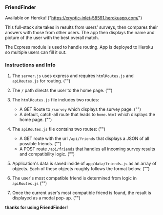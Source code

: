 ### FriendFinder

Available on Heroku! ("https://cryptic-inlet-58591.herokuapp.com/")

This full-stack site takes in results from users' surveys, then compares their answers with those from other users. The app then displays the name and picture of the user with the best overall match.

The Express module is used to handle routing. App is deployed to Heroku so multiple users can fill it out.

### Instructions and Info

1. The `server.js` uses express and requires `htmlRoutes.js` and `apiRoutes.js` for routing. 
   ("")
2. The `/` path directs the user to the home page.
   ("")
3. The `htmlRoutes.js` file includes two routes:
   * A GET Route to `/survey` which displays the survey page.
   ("")
   * A default, catch-all route that leads to `home.html` which displays the home page.
   ("")
4. The `apiRoutes.js` file contains two routes:
   ("")
   * A GET route with the url `/api/friends` that displays a JSON of all possible friends.
   ("")
   * A POST route `/api/friends` that handles all incoming survey results and compatibility logic.
   ("")
5. Application's data is saved inside of `app/data/friends.js` as an array of objects. Each of these objects roughly follows the format below.
   ("")

6. The user's most compatible friend is determined from logic in `apiRoutes.js`
   ("")
7. Once the current user's most compatible friend is found, the result is displayed as a modal pop-up.
   ("")

**thanks for using FriendFinder!**
